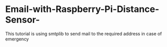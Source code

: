 # Email-with-Raspberry-Pi-Distance-Sensor-
This tutorial is using smtplib to send mail to the required address in case of emergency
